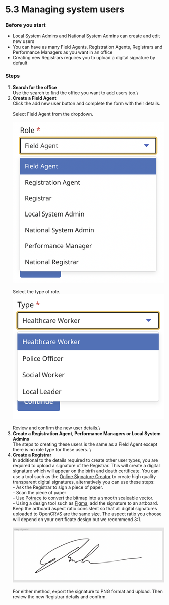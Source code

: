 # 5.3 Managing system users

### Before you start

* Local System Admins and National System Admins can create and edit new users
* You can have as many Field Agents, Registration Agents, Registrars and Performance Managers as you want in an office
* Creating new Registrars requires you to upload a digital signature by default

### Steps

1. **Search for the office**\
   Use the search to find the office you want to add users too.\\
2. **Create a Field Agent**\
   Click the add new user button and complete the form with their details.\
   \
   Select Field Agent from the dropdown.\
   \
   ![](<../../.gitbook/assets/image (8).png>)\
   \
   Select the type of role.\
   ![](<../../.gitbook/assets/image (48).png>)\
   \
   Review and confirm the new user details.\\
3. **Create a Registration Agent, Performance Managers or Local System Admins**\
   The steps to creating these users is the same as a Field Agent except there is no role type for these users. \\
4. **Create a Registrar**\
   In additional to the details required to create other user types, you are required to upload a signature of the Registrar. This will create a digital signature which will appear on the birth and death certificate. You can use a tool such as the [Online Signature Creator](http://www.onlinesignaturecreator.com/) to create high quality transparent digital signatures, alternatively you can use these steps:\
   \- Ask the Registrar to sign a piece of paper.\
   \- Scan the piece of paper\
   \- Use [Potrace](http://potrace.sourceforge.net/) to convert the bitmap into a smooth scaleable vector.\
   \- Using a design tool such as [Figma](https://www.figma.com), add the signature to an artboard. Keep the artboard aspect ratio consistent so that all digital signatures uploaded to OpenCRVS are the same size. The aspect ratio you choose will depend on your certificate design but we recommend 3:1.\
   \
   ![](<../../.gitbook/assets/image (49).png>)\
   \
   For either method, export the signature to PNG format and upload. Then review the new Registrar details and confirm.
